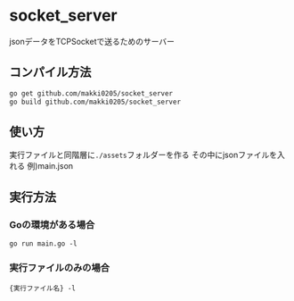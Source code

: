 # socket_server
jsonデータをTCPSocketで送るためのサーバー

## コンパイル方法
```sh
go get github.com/makki0205/socket_server
go build github.com/makki0205/socket_server
```

## 使い方
実行ファイルと同階層に`./assets`フォルダーを作る
その中にjsonファイルを入れる
例)main.json
## 実行方法
### Goの環境がある場合
`go run main.go -l` 
### 実行ファイルのみの場合
`{実行ファイル名} -l`
